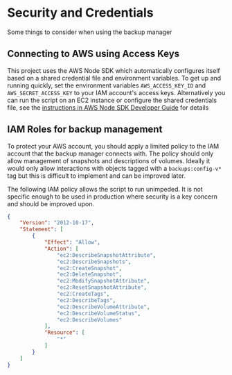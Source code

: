 # Security and Credentials

Some things to consider when using the backup manager

## Connecting to AWS using Access Keys

This project uses the AWS Node SDK which automatically configures itself based on a shared credential file and environment variables. To get up and running quickly, set the environment variables `AWS_ACCESS_KEY_ID` and `AWS_SECRET_ACCESS_KEY` to your IAM account's access keys. Alternatively you can run the script on an EC2 instance or configure the shared credentials file, see the [instructions in AWS Node SDK Developer Guide](http://docs.aws.amazon.com/AWSJavaScriptSDK/guide/node-configuring.html) for details

## IAM Roles for backup management

To protect your AWS account, you should apply a limited policy to the IAM account that the backup manager connects with. The policy should only allow management of snapshots and descriptions of volumes. Ideally it would only allow interactions with objects tagged with a `backups:config-v*` tag but this is difficult to implement and can be improved later.

The following IAM policy allows the script to run unimpeded. It is not specific enough to be used in production where security is a key concern and should be improved upon.
```JSON
{
    "Version": "2012-10-17",
    "Statement": [
        {
            "Effect": "Allow",
            "Action": [
                "ec2:DescribeSnapshotAttribute",
                "ec2:DescribeSnapshots",
                "ec2:CreateSnapshot",
                "ec2:DeleteSnapshot",
                "ec2:ModifySnapshotAttribute",
                "ec2:ResetSnapshotAttribute",
                "ec2:CreateTags",
                "ec2:DescribeTags",
                "ec2:DescribeVolumeAttribute",
                "ec2:DescribeVolumeStatus",
                "ec2:DescribeVolumes"
            ],
            "Resource": [
                "*"
            ]
        }
    ]
}
```
